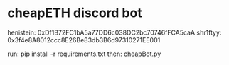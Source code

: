 # cheapETH discord bot

henistein: 0xDf1B72FC1bA5a77DD6c038DC2bc70746fFCA5caA
shr1ftyy: 0x3f4e8A8012ccc8E26Be83db3B6d97310271EE001 

run: pip install -r requirements.txt
then: cheapBot.py
